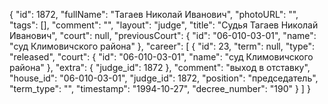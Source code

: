{
    "id": 1872,
    "fullName": "Тагаев Николай Иванович",
    "photoURL": "",
    "tags": [],
    "comment": "",
    "layout": "judge",
    "title": "Судья Тагаев Николай Иванович",
    "court": null,
    "previousCourt": {
        "id": "06-010-03-01",
        "name": "суд Климовичского района"
    },
    "career": [
        {
            "id": 23,
            "term": null,
            "type": "released",
            "court": {
                "id": "06-010-03-01",
                "name": "суд Климовичского района"
            },
            "extra": {
                "judge_id": 1872
            },
            "comment": "выход в отставку",
            "house_id": "06-010-03-01",
            "judge_id": 1872,
            "position": "председатель",
            "term_type": "",
            "timestamp": "1994-10-27",
            "decree_number": "190"
        }
    ]
}